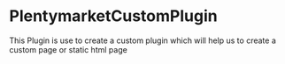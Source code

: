 # PlentymarketCustomPlugin
This Plugin is use to create a custom plugin which will help us to create a custom page or static html page
